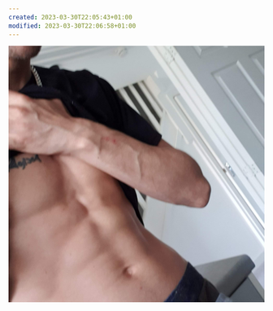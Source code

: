 ```yaml
---
created: 2023-03-30T22:05:43+01:00
modified: 2023-03-30T22:06:58+01:00
---
```


![Image](./c38a954cbaf2a586e2b944cd95c1a9b1.jpg)
